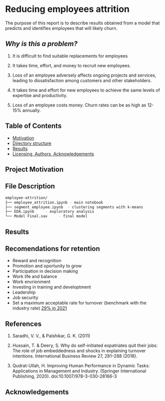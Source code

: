 # Reducing employees attrition 

The purpose of this report is to describe results obtained from a model that predicts and identifies employees that will likely churn.

## *Why is this a problem?*

1. It is difficult to find suitable replacements for employees

2. It takes time, effort, and money to recruit new employees.

3. Loss of an employee adversely affects ongoing projects and services, leading to dissatisfaction among customers and other stakeholders.

4. It takes time and effort for new employees to achieve the same levels of expertise and productivity.

5. Loss of an employee costs money. Churn rates can be as high as 12-15% annually.

## Table of Contents
* [Motivation](#motivation)
* [Directory structure](#description)
* [Results](#results)
* [Licensing, Authors, Acknowledgements](#licensing)

## Project Motivation <a name="motivation"></a>

## File Description <a name="description"></a>

```bash
employee-attrition/
├── employee_attrition.ipynb - main notebook
├── segment_employee.ipynb  - clustering segments with k-means
├── EDA.ipynb     - exploratory analysis
└── Model Final.sav     - final model
```
## Results

## Recomendations for retention

- Reward and recognition
- Promotion and oportunity to grow
- Participation in decision making
- Work life and balance
- Work envrionment
- Investing in training and developtment
- Leadership
- Job security
- Set a maximum acceptable rate for turnover (benchmark with the industry rate)
[29% in 2021](https://www.apollotechnical.com/employee-retention-statistics/)

## References

1. Saradhi, V. V., & Palshikar, G. K. (2011)

2. Hussain, T. & Deery, S. Why do self-initiated expatriates quit their jobs: The role of job embeddedness and shocks in explaining turnover intentions. International Business Review 27, 281–288 (2018).

3. Qudrat-Ullah, H. Improving Human Performance in Dynamic Tasks: Applications in Management and Industry. (Springer International Publishing, 2020). doi:10.1007/978-3-030-28166-3

## Acknowledgements <a name="licensing"></a>
